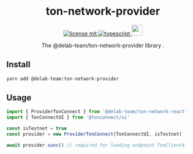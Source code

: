 <h1 align="center">ton-network-provider</h1>

<p align="center">
  <a href="LICENSE">
    <img src="https://camo.githubusercontent.com/75c3e724ce69f6c3d1e997e9066547e00cb9000aaf566eadc8a52ab76c7d07f8/68747470733a2f2f696d672e736869656c64732e696f2f6769746875622f6c6963656e73652f64656c61622d7465616d2f636f6e6e6563743f7374796c653d666f722d7468652d6261646765" alt="license mit" />
  </a>
  <a href="TYPESCRIPT">
    <img src="https://img.shields.io/badge/TypeScript-007ACC?style=for-the-badge&logo=typescript&logoColor=white" alt="typescript" />
  </a>
  <a href="NPM">
    <img src="https://img.shields.io/npm/v/@delab-team/ton-network-react" height="28px" />
  </a>
</p>

<p align="center">The @delab-team/ton-network-provider library .</p>

## Install
```jsx
yarn add @delab-team/ton-network-provider
```

## Usage
```typescript
import { ProviderTonConnect } from '@delab-team/ton-network-react'
import { TonConnectUI } from '@tonconnect/ui'

const isTestnet = true
const provider = new ProviderTonConnect(TonConnectUI, isTestnet)

await provider.sunc() // required for loading endpoint TonClient4
```
